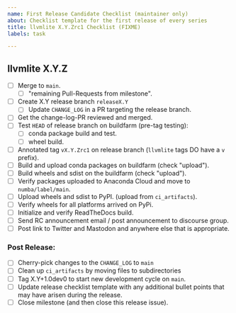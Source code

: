 ```yaml
---
name: First Release Candidate Checklist (maintainer only)
about: Checklist template for the first release of every series
title: llvmlite X.Y.Zrc1 Checklist (FIXME)
labels: task

---
```



## llvmlite X.Y.Z

* [ ] Merge to `main`.
    * [ ] "remaining Pull-Requests from milestone".
* [ ] Create X.Y release branch `releaseX.Y`
    * [ ] Update `CHANGE_LOG` in a PR targeting the release branch.
* [ ] Get the change-log-PR reviewed and merged.
* [ ] Test `HEAD` of release branch on buildfarm (pre-tag testing):
    * [ ] conda package build and test.
    * [ ] wheel build.
* [ ] Annotated tag `vX.Y.Zrc1` on release branch (`llvmlite` tags DO have a `v` prefix).
* [ ] Build and upload conda packages on buildfarm (check "upload").
* [ ] Build wheels and sdist on the buildfarm (check "upload").
* [ ] Verify packages uploaded to Anaconda Cloud and move to `numba/label/main`.
* [ ] Upload wheels and sdist to PyPI. (upload from `ci_artifacts`).
* [ ] Verify wheels for all platforms arrived on PyPi.
* [ ] Initialize and verify ReadTheDocs build.
* [ ] Send RC announcement email / post announcement to discourse group.
* [ ] Post link to Twitter and Mastodon and anywhere else that is appropriate.

### Post Release:

* [ ] Cherry-pick changes to the `CHANGE_LOG` to `main`
* [ ] Clean up `ci_artifacts` by moving files to subdirectories
* [ ] Tag X.Y+1.0dev0 to start new development cycle on `main`.
* [ ] Update release checklist template with any additional bullet points that
      may have arisen during the release.
* [ ] Close milestone (and then close this release issue).
